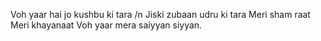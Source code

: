 Voh yaar hai jo kushbu ki tara /n
Jiski zubaan udru ki tara
Meri sham raat
Meri khayanaat
Voh yaar mera saiyyan siyyan.

